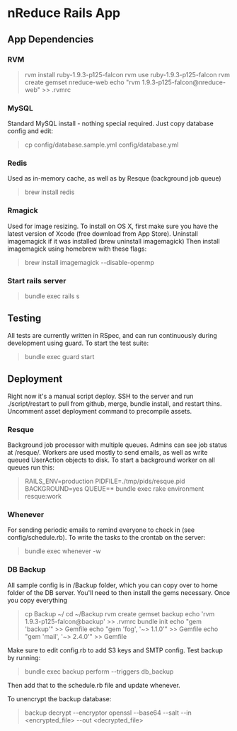 # nReduce Rails App

## App Dependencies

### RVM
> rvm install ruby-1.9.3-p125-falcon
> rvm use ruby-1.9.3-p125-falcon
> rvm create gemset nreduce-web
> echo "rvm 1.9.3-p125-falcon@nreduce-web" >> .rvmrc

### MySQL
Standard MySQL install - nothing special required. Just copy database config and edit:
> cp config/database.sample.yml config/database.yml

### Redis
Used as in-memory cache, as well as by Resque (background job queue)
> brew install redis

### Rmagick
Used for image resizing. To install on OS X, first make sure you have the latest version of Xcode (free download from App Store). Uninstall imagemagick if it was installed (brew uninstall imagemagick) Then install imagemagick using homebrew with these flags:
> brew install imagemagick --disable-openmp

### Start rails server
> bundle exec rails s

## Testing
All tests are currently written in RSpec, and can run continuously during development using guard. To start the test suite:
> bundle exec guard start

## Deployment
Right now it's a manual script deploy. SSH to the server and run ./script/restart to pull from github, merge, bundle install, and restart thins. Uncomment asset deployment command to precompile assets.

### Resque
Background job processor with multiple queues. Admins can see job status at /resque/. Workers are used mostly to send emails, as well as write queued UserAction objects to disk. To start a background worker on all queues run this:
> RAILS_ENV=production PIDFILE=./tmp/pids/resque.pid BACKGROUND=yes QUEUE=* bundle exec rake environment resque:work

### Whenever
For sending periodic emails to remind everyone to check in (see config/schedule.rb). To write the tasks to the crontab on the server:
> bundle exec whenever -w

### DB Backup
All sample config is in /Backup folder, which you can copy over to home folder of the DB server. You'll need to then install the gems necessary. Once you copy everything 
> cp Backup ~/
> cd ~/Backup
> rvm create gemset backup
> echo 'rvm 1.9.3-p125-falcon@backup' >> .rvmrc
> bundle init
> echo "gem 'backup'" >> Gemfile
> echo "gem 'fog', '~> 1.1.0'" >> Gemfile
> echo "gem 'mail', '~> 2.4.0'" >> Gemfile

Make sure to edit config.rb to add S3 keys and SMTP config. Test backup by running:
> bundle exec backup perform --triggers db_backup

Then add that to the schedule.rb file and update whenever.

To unencrypt the backup database:
> backup decrypt --encryptor openssl --base64 --salt --in <encrypted_file> --out <decrypted_file>

